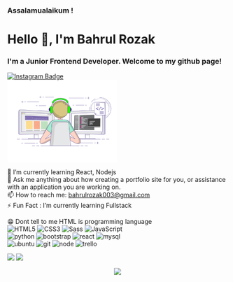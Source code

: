  
### Assalamualaikum !
### <h1>Hello 👋, I'm Bahrul Rozak</h1>
### I'm a Junior Frontend Developer. Welcome to my github page! <br>
[![Instagram Badge](https://img.shields.io/badge/-Instagram-e4405f?style=flat-square&logo=Instagram&logoColor=white)](https://instagram.com/rozak.js/)
<br>
<img align="center" alt="GIF" src="https://raw.githubusercontent.com/devSouvik/devSouvik/master/gif3.gif" width="250"/>

 🌱 I’m currently learning React, Nodejs <br> 
 💬 Ask me anything about how creating a portfolio site for you, or assistance with an application you are working on. <br>
 📫 How to reach me: bahrulrozak003@gmail.com <br>
 ⚡ Fun Fact : I’m currently learning Fullstack <br>

😁 Dont tell to me HTML is programming language 
<br>
![HTML5](https://img.shields.io/badge/html%205-E44D26?style=for-the-badge&logo=html5&logoColor=white&labelColor=E44D26)
![CSS3](https://img.shields.io/badge/css%203-2965F1?style=for-the-badge&logo=css3&logoColor=white&labelColor=2965F1)
![Sass](https://img.shields.io/badge/sass-CC6699?style=for-the-badge&logo=sass&logoColor=white&labelColor=CC6699)
![JavaScript](https://img.shields.io/badge/-JavaScript-FDD734?style=for-the-badge&logo=javascript&logoColor=white&labelColor=FDD734)
<br>
![python](https://img.shields.io/badge/-python-106B6E?style=for-the-badge&logo=python&logoColor=white&labelColor=106B6E)
![bootstrap](https://img.shields.io/badge/-bootstrap-8912FC?style=for-the-badge&logo=bootstrap&logoColor=white&labelColor=8912FC)
![react](https://img.shields.io/badge/-react-61DAFB?style=for-the-badge&logo=react&logoColor=white&labelColor=61DAFB)
![mysql](https://img.shields.io/badge/-mysql-00608C?style=for-the-badge&logo=mysql&logoColor=white&labelColor=00608C)
<br>
![ubuntu](https://img.shields.io/badge/-ubuntu-grey?style=for-the-badge&logo=ubuntu&logoColor=white&labelColor=ee1717)
![git](https://img.shields.io/badge/-git-grey?style=for-the-badge&logo=git&logoColor=white&labelColor=ee1717)
![node](https://img.shields.io/badge/-node-grey?style=for-the-badge&logo=node.js&logoColor=white&labelColor=ee1717)
![trello](https://img.shields.io/badge/-trello-grey?style=for-the-badge&logo=trello&logoColor=white&labelColor=ee1717)

<p>
  <img height="180em" src="https://github-readme-stats.vercel.app/api?username=Bahrul-Rozak&show_icons=true&hide_border=true&&count_private=true&include_all_commits=true" />
  <img height="180em" src="https://github-readme-stats.vercel.app/api/top-langs/?username=Bahrul-Rozak&exclude_repo=KNN-Image-Classification&show_icons=true&hide_border=true&layout=compact&langs_count=8"/>
</p>

<p align='center'><img src='https://visitor-badge.glitch.me/badge?page_id=page.id'></p>
